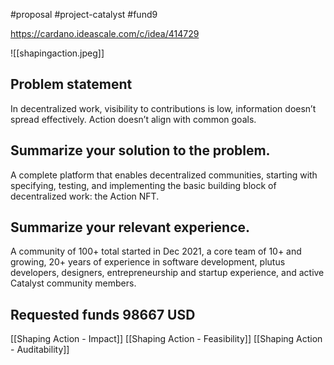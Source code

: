 #proposal #project-catalyst  #fund9 

https://cardano.ideascale.com/c/idea/414729

![[shapingaction.jpeg]]

## Problem statement

In decentralized work, visibility to contributions is low, information doesn’t spread effectively. Action doesn’t align with common goals.

## Summarize your solution to the problem.
A complete platform that enables decentralized communities, starting with specifying, testing, and implementing the basic building block of decentralized work: the Action NFT.

## Summarize your relevant experience.
A community of 100+ total started in Dec 2021, a core team of 10+ and growing, 20+ years of experience in software development, plutus developers, designers, entrepreneurship and startup experience, and active Catalyst community members.

## Requested funds 98667 USD
[[Shaping Action - Impact]]
[[Shaping Action - Feasibility]]
[[Shaping Action - Auditability]]


